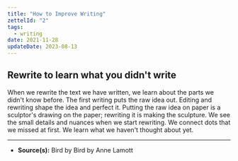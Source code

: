 ```yaml
---
title: "How to Improve Writing"
zettelId: "2"
tags:
  - writing
date: 2021-11-28
updateDate: 2023-08-13
---
```


## Rewrite to learn what you didn't write

When we rewrite the text we have written, we learn about the parts we didn't know before. The first writing puts the raw idea out. Editing and rewriting shape the idea and perfect it. Putting the raw idea on paper is a sculptor's drawing on the paper; rewriting it is making the sculpture. We see the small details and nuances when we start rewriting. We connect dots that we missed at first. We learn what we haven't thought about yet.

---

- **Source(s):** Bird by Bird by Anne Lamott
